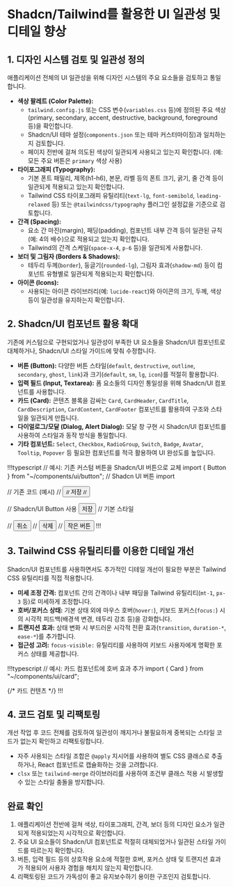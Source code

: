 # Shadcn/Tailwind를 활용한 UI 일관성 및 디테일 향상

## 1. 디자인 시스템 검토 및 일관성 정의

애플리케이션 전체의 UI 일관성을 위해 디자인 시스템의 주요 요소들을 검토하고 통일합니다.

-   **색상 팔레트 (Color Palette):**
    -   `tailwind.config.js` 또는 CSS 변수(`variables.css` 등)에 정의된 주요 색상(primary, secondary, accent, destructive, background, foreground 등)을 확인합니다.
    -   Shadcn/UI 테마 설정(`components.json` 또는 테마 커스터마이징)과 일치하는지 검토합니다.
    -   페이지 전반에 걸쳐 의도된 색상이 일관되게 사용되고 있는지 확인합니다. (예: 모든 주요 버튼은 `primary` 색상 사용)
-   **타이포그래피 (Typography):**
    -   기본 폰트 패밀리, 제목(h1-h6), 본문, 라벨 등의 폰트 크기, 굵기, 줄 간격 등이 일관되게 적용되고 있는지 확인합니다.
    -   Tailwind CSS 타이포그래피 유틸리티(`text-lg`, `font-semibold`, `leading-relaxed` 등) 또는 `@tailwindcss/typography` 플러그인 설정값을 기준으로 검토합니다.
-   **간격 (Spacing):**
    -   요소 간 마진(margin), 패딩(padding), 컴포넌트 내부 간격 등이 일관된 규칙(예: 4의 배수)으로 적용되고 있는지 확인합니다.
    -   Tailwind의 간격 스케일(`space-x-4`, `p-6` 등)을 일관되게 사용합니다.
-   **보더 및 그림자 (Borders & Shadows):**
    -   테두리 두께(`border`), 둥글기(`rounded-lg`), 그림자 효과(`shadow-md`) 등이 컴포넌트 유형별로 일관되게 적용되는지 확인합니다.
-   **아이콘 (Icons):**
    -   사용되는 아이콘 라이브러리(예: `lucide-react`)와 아이콘의 크기, 두께, 색상 등이 일관성을 유지하는지 확인합니다.

## 2. Shadcn/UI 컴포넌트 활용 확대

기존에 커스텀으로 구현되었거나 일관성이 부족한 UI 요소들을 Shadcn/UI 컴포넌트로 대체하거나, Shadcn/UI 스타일 가이드에 맞춰 수정합니다.

-   **버튼 (Button):** 다양한 버튼 스타일(`default`, `destructive`, `outline`, `secondary`, `ghost`, `link`)과 크기(`default`, `sm`, `lg`, `icon`)를 적절히 활용합니다.
-   **입력 필드 (Input, Textarea):** 폼 요소들의 디자인 통일성을 위해 Shadcn/UI 컴포넌트를 사용합니다.
-   **카드 (Card):** 콘텐츠 블록을 감싸는 `Card`, `CardHeader`, `CardTitle`, `CardDescription`, `CardContent`, `CardFooter` 컴포넌트를 활용하여 구조와 스타일을 일관되게 만듭니다.
-   **다이얼로그/모달 (Dialog, Alert Dialog):** 모달 창 구현 시 Shadcn/UI 컴포넌트를 사용하여 스타일과 동작 방식을 통일합니다.
-   **기타 컴포넌트:** `Select`, `Checkbox`, `RadioGroup`, `Switch`, `Badge`, `Avatar`, `Tooltip`, `Popover` 등 필요한 컴포넌트를 적극 활용하여 UI 완성도를 높입니다.

!!!typescript
// 예시: 기존 커스텀 버튼을 Shadcn/UI 버튼으로 교체
import { Button } from "~/components/ui/button"; // Shadcn UI 버튼 import

// 기존 코드 (예시)
// <button className="px-4 py-2 bg-blue-500 text-white rounded hover:bg-blue-600">
//   저장
// </button>

// Shadcn/UI Button 사용
<Button>저장</Button> // 기본 스타일

// <Button variant="outline">취소</Button>
// <Button variant="destructive">삭제</Button>
// <Button size="sm">작은 버튼</Button>
!!!

## 3. Tailwind CSS 유틸리티를 이용한 디테일 개선

Shadcn/UI 컴포넌트를 사용하면서도 추가적인 디테일 개선이 필요한 부분은 Tailwind CSS 유틸리티를 직접 적용합니다.

-   **미세 조정 간격:** 컴포넌트 간의 간격이나 내부 패딩을 Tailwind 유틸리티(`mt-1`, `px-3` 등)로 미세하게 조정합니다.
-   **호버/포커스 상태:** 기본 상태 외에 마우스 호버(`hover:`), 키보드 포커스(`focus:`) 시의 시각적 피드백(배경색 변경, 테두리 강조 등)을 강화합니다.
-   **트랜지션 효과:** 상태 변화 시 부드러운 시각적 전환 효과(`transition`, `duration-*`, `ease-*`)를 추가합니다.
-   **접근성 고려:** `focus-visible:` 유틸리티를 사용하여 키보드 사용자에게 명확한 포커스 상태를 제공합니다.

!!!typescript
// 예시: 카드 컴포넌트에 호버 효과 추가
import { Card } from "~/components/ui/card";

<Card className="transition-shadow duration-200 hover:shadow-lg">
  {/* 카드 컨텐츠 */}
</Card>
!!!

## 4. 코드 검토 및 리팩토링

개선 작업 후 코드 전체를 검토하여 일관성이 깨지거나 불필요하게 중복되는 스타일 코드가 없는지 확인하고 리팩토링합니다.

-   자주 사용되는 스타일 조합은 `@apply` 지시어를 사용하여 별도 CSS 클래스로 추출하거나, React 컴포넌트로 캡슐화하는 것을 고려합니다.
-   `clsx` 또는 `tailwind-merge` 라이브러리를 사용하여 조건부 클래스 적용 시 발생할 수 있는 스타일 충돌을 방지합니다.

## 완료 확인

1.  애플리케이션 전반에 걸쳐 색상, 타이포그래피, 간격, 보더 등의 디자인 요소가 일관되게 적용되었는지 시각적으로 확인합니다.
2.  주요 UI 요소들이 Shadcn/UI 컴포넌트로 적절히 대체되었거나 일관된 스타일 가이드를 따르는지 확인합니다.
3.  버튼, 입력 필드 등의 상호작용 요소에 적절한 호버, 포커스 상태 및 트랜지션 효과가 적용되어 사용자 경험을 해치지 않는지 확인합니다.
4.  리팩토링된 코드가 가독성이 좋고 유지보수하기 용이한 구조인지 검토합니다. 